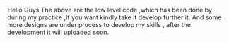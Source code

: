 Hello Guys
The above are the low level code ,which has been done by during my practice ,If you want kindly take it develop further it.
And some more designs are under process to develop my skills , after the development it will uploaded soon.

